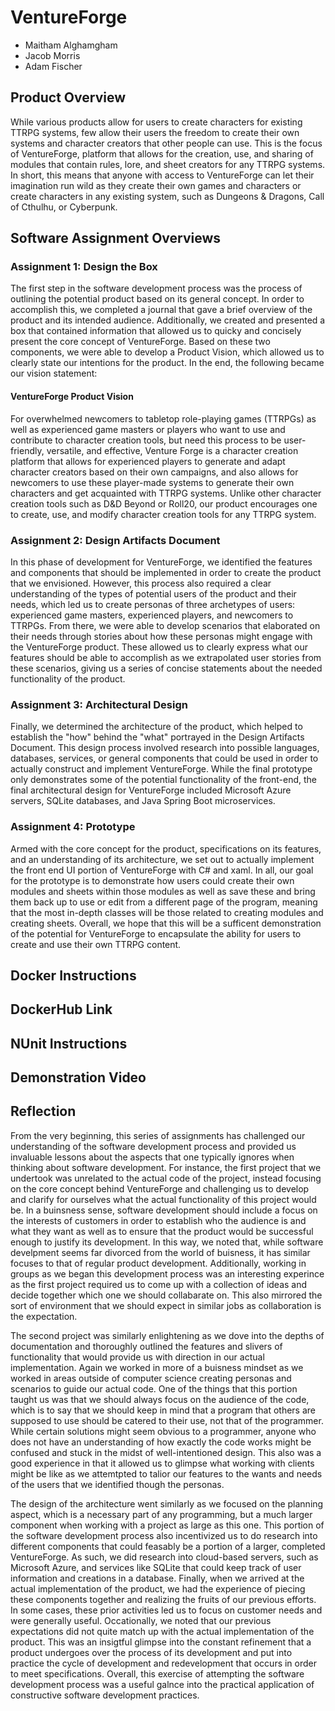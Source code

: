 # VentureForge
- Maitham Alghamgham
- Jacob Morris
- Adam Fischer

## Product Overview

While various products allow for users to create characters for existing TTRPG systems, few allow their users the freedom to create their own systems and character creators that other people can use. This is the focus of VentureForge, platform that allows for the creation, use, and sharing of modules that contain rules, lore, and sheet creators for any TTRPG systems. In short, this means that anyone with access to VentureForge can let their imagination run wild as they create their own games and characters or create characters in any existing system, such as Dungeons & Dragons, Call of Cthulhu, or Cyberpunk.


## Software Assignment Overviews
### Assignment 1: Design the Box

The first step in the software development process was the process of outlining the potential product based on its general concept. In order to accomplish this, we completed a journal that gave a brief overview of the product and its intended audience. Additionally, we created and presented a box that contained information that allowed us to quicky and concisely present the core concept of VentureForge. Based on these two components, we were able to develop a Product Vision, which allowed us to clearly state our intentions for the product.
 In the end, the following became our vision statement:
 #### VentureForge Product Vision
For overwhelmed newcomers to tabletop role-playing games (TTRPGs) as well as experienced game masters or players who want to use and contribute to character creation tools, but need this process to be user-friendly, versatile, and effective, Venture Forge is a character creation platform that allows for experienced players to generate and adapt character creators based on their own campaigns, and also allows for newcomers to use these player-made systems to generate their own characters and get acquainted with TTRPG systems. Unlike other character creation tools such as D&D Beyond or Roll20, our product encourages one to create, use, and modify character creation tools for any TTRPG system. 

### Assignment 2: Design Artifacts Document

In this phase of development for VentureForge, we identified the features and components that should be implemented in order to create the product that we envisioned. However, this process also required a clear understanding of the types of potential users of the product and their needs, which led us to create personas of three archetypes of users: experienced game masters, experienced players, and newcomers to TTRPGs. From there, we were able to develop scenarios that elaborated on their needs through stories about how these personas might engage with the VentureForge product. These allowed us to clearly express what our features should be able to accomplish as we extrapolated user stories from these scenarios, giving us a series of concise statements about the needed functionality of the product.

### Assignment 3: Architectural Design

Finally, we determined the architecture of the product, which helped to establish the "how" behind the "what" portrayed in the Design Artifacts Document. This design process involved research into possible languages, databases, services, or general components that could be used in order to actually construct and implement VentureForge. While the final prototype only demonstrates some of the potential functionality of the front-end, the final architectural design for VentureForge included Microsoft Azure servers, SQLite databases, and Java Spring Boot microservices.

### Assignment 4: Prototype

Armed with the core concept for the product, specifications on its features, and an understanding of its architecture, we set out to actually implement the front end UI portion of VentureForge with C# and xaml. In all, our goal for the prototype is to demonstrate how users could create their own modules and sheets within those modules as well as save these and bring them back up to use or edit from a different page of the program, meaning that the most in-depth classes will be those related to creating modules and creating sheets. Overall, we hope that this will be a sufficent demonstration of the potential for VentureForge to encapsulate the ability for users to create and use their own TTRPG content.

## Docker Instructions

## DockerHub Link

## NUnit Instructions

## Demonstration Video

## Reflection

From the very beginning, this series of assignments has challenged our understanding of the software development process and provided us invaluable lessons about the aspects that one typically ignores when thinking about software development. For instance, the first project that we undertook was unrelated to the actual code of the project, instead focusing on the core concept behind VentureForge and challenging us to develop and clarify for ourselves what the actual functionality of this project would be. In a buinsness sense, software development should include a focus on the interests of customers in order to establish who the audience is and what they want as well as to ensure that the product would be successful enough to justify its development. In this way, we noted that, while software develpment seems far divorced from the world of buisness, it has similar focuses to that of regular product development. Additionally, working in groups as we began this development process was an interesting experince as the first project required us to come up with a collection of  ideas and decide together which one we should collabarate on. This also mirrored the sort of environment that we should expect in similar jobs as collaboration is the expectation.

The second project was similarly enlightening as we dove into the depths of documentation and thoroughly outlined the features and slivers of functionality that would provide us with direction in our actual implementation. Again we worked in more of a buisness mindset as we worked in areas outside of computer science creating personas and scenarios to guide our actual code. One of the things that this portion taught us was that we should always focus on the audience of the code, which is to say that we should keep in mind that a program that others are supposed to use should be catered to their use, not that of the programmer. While certain solutions might seem obvious to a programmer, anyone who does not have an understanding of how exactly the code works might be confused and stuck in the midst of well-intentioned design. This also was a good experience in that it allowed us to glimpse what working with clients might be like as we attemtpted to talior our features to the wants and needs of the users that we identified though the personas.

The design of the architecture went similarly as we focused on the planning aspect, which is a necessary part of any programming, but a much larger component when working with a project as large as this one. This portion of the software development process also incentivized us to do research into different components that could feasably be a portion of a larger, completed VentureForge. As such, we did research into cloud-based servers, such as Microsoft Azure, and services like SQLite that could keep track of user information and creations in a database. Finally, when we arrived at the actual implementation of the product, we had the experience of piecing these components together and realizing the fruits of our previous efforts. In some cases, these prior activities led us to focus on customer needs and were generally useful. Occationally, we noted that our previous expectations did not quite match up with the actual implementation of the product. This was an insigtful glimpse into the constant refinement that a product undergoes over the process of its development and put into practice the cycle of development and redevelopment that occurs in order to meet specifications. Overall, this exercise of attempting the software development process was a useful galnce into the practical application of constructive software development practices.
